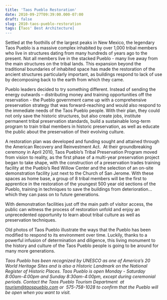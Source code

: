 ```yaml
---
title: 'Taos Pueblo Restoration'
date: 2010-09-27T09:39:00.000-07:00
draft: false
slug: 2010-taos-pueblo-restoration
tags: [Taos' Best Architecture]
---
```


  

Settled at the foothills of the largest peaks in New Mexico, the legendary Taos Pueblo is a massive complex inhabited by over 1,000 tribal members who live in structures dating from many hundreds of years ago to the present. Not all members live in the stacked Pueblo - many live away from the main structures on the tribal lands. This expansion beyond the traditional boundaries of inhabited space has made the restoration of the ancient structures particularly important, as buildings respond to lack of use by decomposing back to the earth from which they came.  

  

Pueblo leaders decided to try something different. Instead of sending the energy outwards – distributing money and training opportunities off the reservation - the Pueblo government came up with a comprehensive preservation strategy that was forward-reaching and would also respond to the immediate needs of the Taos Pueblo people. With their plan, they could not only save the historic structures, but also create jobs, institute permanent tribal preservation standards, build a sustainable long-term program to train tribal members in historic preservation, as well as educate the public about the preservation of their evolving culture.   

A restoration plan was developed and funding sought and attained through the American Recovery and Reinvestment Act.  At their groundbreaking ceremony in April 2010, Taos Pueblo’s Tribal Preservation Program moved from vision to reality, as the first phase of a multi-year preservation project began to take shape, with the construction of a preservation trades training facility at the Pueblo’s Red Willow Center and the selection of an on-site demonstration facility just next to the Church of San Jerome. With these spaces as home base, a group of 8 tribal members will be the first to apprentice in the restoration of the youngest 500 year old sections of the Pueblo, training in techniques to save the buildings from deterioration… which they can pass on to future generations.

  

With demonstration facilities just off the main path of visitor access, the public can witness the process of restoration unfold and enjoy an unprecedented opportunity to learn about tribal culture as well as preservation techniques.  
  
Old photos of Taos Pueblo illustrate the ways that the Pueblo has been modified to respond to its environment over time. Luckily, thanks to a powerful infusion of determination and diligence, this living monument to the history and culture of the Taos Pueblo people is going to be around for many more generations.  

  

  

_Taos Pueblo has been recognized by UNESCO as one of America’s 20 World Heritage Sites and is also a Historic Landmark on the National Register of Historic Places. Taos Pueblo is open Monday - Saturday 8:00am-4:00pm and Sunday 8:30am-4:00pm, except during ceremonial periods. Contact the Taos Pueblo Tourism Department  at  [tourism@taospueblo.com](mailto:tourism@taospueblo.com) or  575-758-1028 to confirm that the Pueblo will be open when you want to visit._
